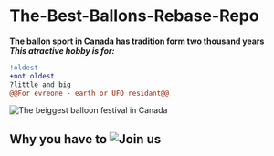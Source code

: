 # The-Best-Ballons-Rebase-Repo
**The ballon sport in Canada has tradition form two thousand years**  
***This atractive hobby is for:***  
```diff
!oldest
+not oldest
?little and big
@@For evreone - earth or UFO residant@@
```  
![The beiggest balloon festival in Canada](https://images.dailyhive.com/20180730071735/10513240_10152533983784701_8519380714647832770_n.jpg)
## Why you have to ![Join us](https://youtu.be/CUnysFCgfEg)  

